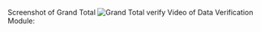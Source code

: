 Screenshot of Grand Total ![Grand Total verify](https://github.com/anushkagarg/AssessmentLoop/assets/26599693/154a3606-ce12-4fee-94da-a668600424be)
Video of Data Verification Module: 
